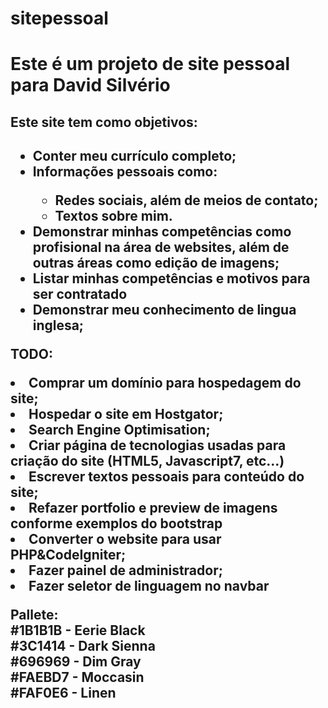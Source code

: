 # sitepessoal

<h1>Este é um projeto de site pessoal para David Silvério</h1>
<h2>Este site tem como objetivos:<h2>
<ul>
  <li>Conter meu currículo completo;</li>
  <li>Informações pessoais como:</li>
    <ul>
      <li>Redes sociais, além de meios de contato;</li>
      <li>Textos sobre mim.</li>
    </ul>
  <li>Demonstrar minhas competências como profisional na área de websites, além de outras áreas como edição de imagens;</li>
  <li>Listar minhas competências e motivos para ser contratado</li>
  <li>Demonstrar meu conhecimento de lingua inglesa;</li>
 </ul>
 
TODO:
<li>Comprar um domínio para hospedagem do site;</li>
<li>Hospedar o site em Hostgator;</li>
<li>Search Engine Optimisation;</li>
<li>Criar página de tecnologias usadas para criação do site (HTML5, Javascript7, etc...)</li>
<li>Escrever textos pessoais para conteúdo do site;</li>
<li>Refazer portfolio e preview de imagens conforme exemplos do bootstrap</li>
<li>Converter o website para usar PHP&CodeIgniter;</li>
<li>Fazer painel de administrador;</li>
<li>Fazer seletor de linguagem no navbar</li>


<p>
  Pallete:<br>
  #1B1B1B - Eerie Black<br>
  #3C1414 - Dark Sienna<br>
  #696969 - Dim Gray<br>
  #FAEBD7 - Moccasin<br>
  #FAF0E6 - Linen<br>
</p>
